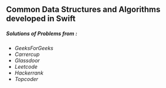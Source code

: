 ## Common Data Structures and Algorithms developed in Swift

##### Solutions of Problems from :

- *GeeksForGeeks*
- *Carrercup*
- *Glassdoor*
- *Leetcode*
- *Hackerrank*
- *Topcoder*
